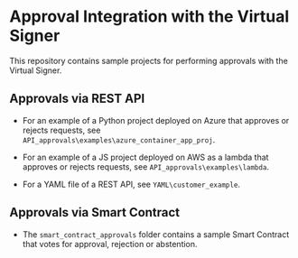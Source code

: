 # Approval Integration with the Virtual Signer
   This repository contains sample projects for performing approvals with the Virtual Signer.

## Approvals via REST API

   - For an example of a Python project deployed on Azure that approves or rejects requests, see `API_approvals\examples\azure_container_app_proj`.

   - For an example of a JS project deployed on AWS as a lambda that approves or rejects requests, see `API_approvals\examples\lambda`.

   - For a YAML file of a REST API, see `YAML\customer_example`.

## Approvals via Smart Contract

   - The `smart_contract_approvals` folder contains a sample Smart Contract that votes for approval, rejection or abstention.  
